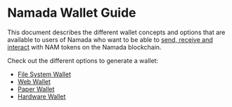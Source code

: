 # Namada Wallet Guide

This document describes the different wallet concepts and options that are available to users of Namada who want to be able to [send, receive and interact](#send-and-receive-nam-tokens) with NAM tokens on the Namada blockchain.


<!-- I want to either hyperlink or delete the below. I don't understand-->

Check out the different options to generate a wallet:

- [File System Wallet](./file-system-wallet.md)
- [Web Wallet](./web-wallet.md)
- [Paper Wallet](./paper-wallet.md)
- [Hardware Wallet](./hardware-wallet.md)
